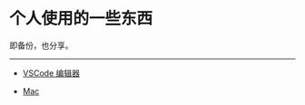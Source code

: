 # 个人使用的一些东西

即备份，也分享。

--- 

- [VSCode 编辑器](./%E7%BC%96%E8%BE%91%E5%99%A8/README.md)

- [Mac](./Mac/README.md)